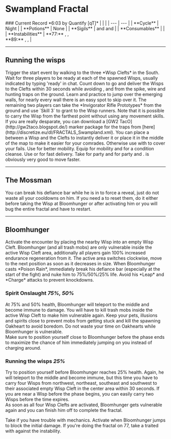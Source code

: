 # Swampland Fractal
<Grid>
<Column>
    ### Current Record *6:03 by Quantify [qT]*
    <Youtube id="cRKap-6_W48"/>
</Column>
  
<Column>    
    | | |
    | --- | --- |
    | **Cycle** | Night |
    | **Potions** | None |
    | **Sigils** | <Item id="36053" inline=true/> and <Item id="24868" inline=true/> and <Item id="24615" inline=true/> |
    | **Consumables** | <Item id="78978" inline=true/> |
    | **Instabilities** | **77:** <Instability name="Adrenaline Rush"/>, <Instability name="Afflicted"/>, <Instability name="Mists Convergence"/><br/>**89:** <Instability name="Adrenaline Rush"/>, <Instability name="Flux Bomb"/>, <Instability name="Social Awkwardness"/> |
</Column>
</Grid>

---

## Running the wisps
<Grid>
<Column>
Trigger the start event by walking to the three *Wisp Clefts* in the South. Wait for three players to be ready at each of the spawned Wisps, usually indicated by typing 'ready' in chat. Count down to go and deliver the Wisps to the Clefts within 30 seconds while avoiding <Condition name="stun"/>, <Condition name="immobile"/> and <Condition name="crippled"/> from the spike, wire and hunting traps on the ground.    
Learn and practice to jump over the emerging walls, for nearly every wall there is an easy spot to skip over it.    
The remaining two players can take the *Invigorator Rifle Prototypes* from the ground and use `Skill 3` to grant <Boon name="stability"/> to the Wisp runners. Note that it is possible to carry the Wisp from the farthest point without using any movement skills.    
If you are really desparate, you can download a [GW2 TacO](http://gw2taco.blogspot.de/) marker package for the traps from [here](http://discretize.eu/dl/FRACTALS_Swampland.xml).
</Column>

<Column>
<Tips>
    <Tip specialization="mesmer">You can place a <Skill id="10197" inline=true/> between a Wisp and the Clefts to instantly deliver it or place it in the middle of the map to make it easier for your comrades. Otherwise use <Skill id="10200" inline=true/> with <Skill id="29578" inline=true/> to cover your fails.</Tip>
    <Tip specialization="warrior">Use <Skill id="14516" inline=true/> for better mobility.</Tip>
    <Tip specialization="elementalist">Equip <Skill id="5536" inline=true/> for mobility and <Skill id="5507" inline=true/> for a condition cleanse.</Tip>
    <Tip specialization="thief">Use <Skill id="13038" inline=true/> or <Skill id="13002" inline=true/> for fast delivery.</Tip>
    <Tip specialization="guardian">Take <Skill id="9153" inline=true/> for party <Boon name="stability"/> and <Skill id="9084" inline=true/> for party <Boon name="swiftness"/> and <Boon name="aegis"/>. <Skill id="30083" inline=true/> is obviously very good to move faster.</Tip>
</Tips>
</Column>
</Grid>

---

## The Mossman
You can break his defiance bar while he is in <Effect name="stealth"/> to force a reveal, just do not waste all your cooldowns on him. If you need a <Command name="gg"/> to reset them, do it either before taking the Wisp at Bloomhunger or after activating him or you will bug the entire fractal and have to restart.

---

## Bloomhunger
<Grid>
<Column>
Activate the encounter by placing the nearby Wisp into an empty Wisp Cleft. Bloomhunger (and all trash mobs) are only vulnerable inside the active Wisp Cleft area, additionally all players gain 100% increased endurance regeneration from it. The active area switches clockwise, move to the next position as soon as it decreases in size.    
When Bloomhunger casts *Poison Rain*, immediately break his defiance bar (especially at the start of the fight) and nuke him to 75%/50%/25% life. Avoid his *Leap* and *Charge* attacks to prevent knockdowns.

### Spirit Onslaught *75%, 50%*
At 75% and 50% health, Bloomhunger will teleport to the middle and become immune to damage. You will have to kill trash mobs inside the active Wisp Cleft to make him vulnerable again. Keep your pets, illusions and spirits close to prevent mobs from getting stuck and kill the spawning Oakheart to avoid boredom. Do not waste your time on Oakhearts while Bloomhunger is vulnerable.    
Make sure to position yourself close to Bloomhunger before the phase ends to maximize the chance of him immediately jumping on you instead of charging around.

### Running the wisps *25%*
Try to position yourself before Bloomhunger reaches 25% health. Again, he will teleport to the middle and become immune, but this time you have to carry four Wisps from northwest, northeast, southeast and southwest to their associated empty Wisp Cleft in the center area within 30 seconds. If you are near a Wisp before the phase begins, you can easily carry two Wisps before the time expires.    
As soon as all four Wisp Clefts are activated, Bloomhunger gets vulnerable again and you can finish him off to complete the fractal.
</Column>

<Column width=6>
<Tips>
    <Tip specialization="chronomancer">Take <Skill id="29526" inline=true/> if you have trouble with mechanics.</Tip>
    <Tip specialization="dragonhunter">Activate <Skill id="30029" inline=true/> when Bloomhunger jumps to block the initial damage.</Tip>
    <Tip specialization="ranger">If you're doing the fractal on 77, take a <Skill id="12489" inline=true/> traited with <Trait id="1075" inline=true/> against the <Instability name="Afflicted"/> instability.</Tip>
</Tips>
</Column>
</Grid>
